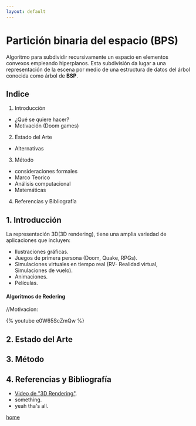 ```yaml
---
layout: default
---
```


# Partición binaria del espacio (BPS)

Algoritmo para subdividir recursivamente un espacio en elementos convexos empleando hiperplanos. Esta subdivisión da lugar a una representación de la escena por medio de una estructura de datos del árbol conocida como árbol de **BSP**.

## [](#header-2)Indice

1. Introducción
  * ¿Qué se quiere hacer?
  * Motivación (Doom games)
2. Estado del Arte
  * Alternativas
3. Método
  * consideraciones formales
  * Marco Teorico
  * Análisis computacional
  * Matemáticas
4. Referencias y Bibliografía

## [](#header-2)1. Introducción

La representación 3D(3D rendering), tiene una amplia variedad de aplicaciones que
incluyen:

- Ilustraciones gráficas.
- Juegos de primera persona (Doom, Quake, RPGs).
- Simulaciones virtuales en tiempo real (RV- Realidad virtual, Simulaciones de vuelo).
- Animaciones.
- Películas.

#### []()Algoritmos de Redering

//Motivacion:

{% youtube e0W65ScZmQw %}

## [](#header-2)2. Estado del Arte

## [](#header-2)3. Método

## [](#header-2)4. Referencias y Bibliografía
* [Video de "3D Rendering"](https://www.youtube.com/watch?v=yTRzfKh4Tg0).
* something.
* yeah tha's all.


[home](./)
